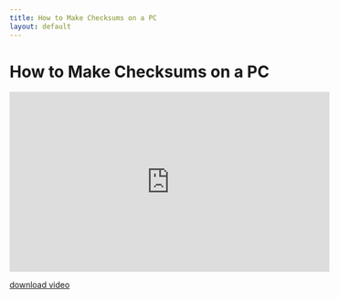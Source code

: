 ```yaml
---
title: How to Make Checksums on a PC
layout: default
---
```


# How to Make Checksums on a PC
<iframe class="vid" width="560" height="315" src="https://www.youtube.com/embed/RzqunK93tis" frameborder="0" allow="accelerometer; autoplay; encrypted-media; gyroscope; picture-in-picture" allowfullscreen></iframe>

[download video](/assets/video/windows-checksum-tutorial.mp4)